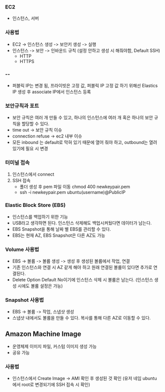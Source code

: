 ### EC2
- 인스턴스, 서버

### 사용법
- EC2 -> 인스턴스 생성 -> 보안키 생성 -> 실행
- 인스턴스 -> 보안 -> 인바운드 규칙 (설정 안하고 생성 시 해줘야함, Default SSH)
  - HTTP
  - HTTPS

### --
- 퍼블릭 IP는 변경 됨, 프라이빗은 고정 값, 퍼블릭 IP 고정 값 하기 위해선 Elastics IP 생성 후 associate IP에서 인스턴스 등록


### 보안규칙과 포트
- 보안 규칙은 여러 개 만들 수 있고, 하나의 인스턴스에 여러 개 혹은 하나의 보안 규칙을 할당할 수 있다.
- time out -> 보안 규칙 이슈
- connection refuse -> ec2 내부 이슈
- 모든 inbound 는 default로 막혀 있기 때문에 열어 줘야 하고, outbound는 열려있기에 필요 시 변경

### 터미널 접속
1. 인스턴스에서 connect
2. SSH 접속
   - 폴더 생성 후 pem 파일 이동 chmod 400 newkeypair.pem
   - ssh -i newkeypair.pem ubuntu(username)@PublicIP

### Elastic Block Store (EBS)
- 인스턴스를 백업하기 위한 기능
- USB라고 생각하면 된다. 인스턴스 삭제해도 백업시켜뒀다면 데이터가 남는다.
- EBS Snapshot을 통해 날짜 별 EBS를 관리할 수 있다.
- EBS는 현재 AZ, EBS Snapshot은 다른 AZ도 가능


### Volume 사용법
- EBS -> 볼륨 -> 볼륨 생성 -> 생성 후 생성된 볼륨에서 작업, 연결
- 기존 인스턴스와 연결 시 AZ 같게 해야 하고 원래 연결된 볼륨이 있다면 추가로 연결된다.
- Delete Option Default No이기에 인스턴스 삭제 시 볼륨은 남는다. (인스턴스 생성 시에도 볼륨 설정은 가능)

### Snapshot 사용법
- EBS -> 볼륨 -> 작업, 스냅샷 생성
- 스냅샷 내에서도 볼륨을 만들 수 있다. 복사를 통해 다른 AZ로 이동할 수 있다.

## Amazon Machine Image
- 운영체제 이미지 파일, 커스텀 이미지 생성 가능
- 공유 가능

### 사용법
- 인스턴스에서 Create Image -> AMI 확인 후 생성된 것 확인 (유저 네임 ubuntu에서 root로 변경되기에 SSH 접속 시 확인)